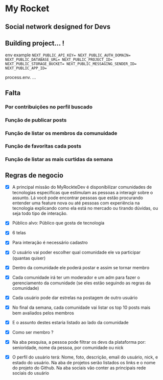 # My Rocket
## Social network designed for Devs

## Building project... !

env example
`NEXT_PUBLIC_API_KEY=
NEXT_PUBLIC_AUTH_DOMAIN=
NEXT_PUBLIC_DATABASE_URL=
NEXT_PUBLIC_PROJECT_ID=
NEXT_PUBLIC_STORAGE_BUCKET=
NEXT_PUBLIC_MESSAGING_SENDER_ID=
NEXT_PUBLIC_APP_ID=`

process.env. ...

## Falta

### Por contribuições no perfil buscado
### Função de publicar posts
### Função de listar os membros da comunuidade
### Função de favoritas cada posts
### Função de listar as mais curtidas da semana

## Regras de negocio

-[x] A principal missão do MyRockteDev é disponibilizar comunidades de tecnologias especificas que estimulam as pessoas a interagir sobre o assunto. Lá você pode encontrar pessoas que estão procurando entender uma feature nova ou até pessoas com experiência na tecnologia explicando como ela está no mercado ou tirando dúvidas, ou seja todo tipo de interação.
-[x] Público alvo: Público que gosta de tecnologia
-[x] 6 telas
-[x] Para interação é necessário cadastro
-[x] O usuário vai poder escolher qual comunidade ele va participar (quantas quiser)
-[x] Dentro da comunidade ele poderá postar e assim se tornar membro
-[x] Cada comunidade irá ter um moderador e um adm para fazer o gerenciamento da comunidade (se eles estão seguindo as regras da comunidade)
-[x] Cada usuário pode dar estrelas na postagem de outro usuário
-[x] No final da semana, cada comunidade vai listar os top 10 posts mais bem avaliados pelos membros
-[x] E o assunto destes estaria listado ao lado da comunidade
-[x] Como ser membro ?
-[x] Na aba pesquisa, a pessoa pode filtrar os devs da plataforma por: senioridade, nome da pessoa, por comunidade ou nick
-[x] O perfil do usuário terá: Nome, foto, descrição, email do usuário, nick, e estado do usuário. Na aba de projetos serão listados os links e o nome do projeto do Github. Na aba sociais vão conter as principais rede sociais do usuário

